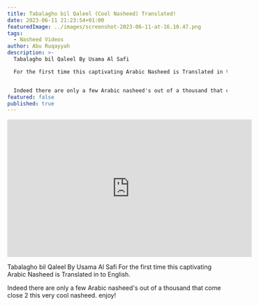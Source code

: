 ```yaml
---
title: Tabalagho bil Qaleel (Cool Nasheed) Translated!
date: 2023-06-11 21:23:54+01:00
featuredImage: ../images/screenshot-2023-06-11-at-16.10.47.png
tags:
  - Nasheed Videos
author: Abu Ruqayyah
description: >-
  Tabalagho bil Qaleel By Usama Al Safi 

  For the first time this captivating Arabic Nasheed is Translated in to English.


  Indeed there are only a few Arabic nasheed's out of a thousand that come close 2 this very cool nasheed. enjoy!
featured: false
published: true
---
```

<iframe width="560" height="315" src="https://www.youtube.com/embed/aXSw3QV9ByE" title="YouTube video player" frameborder="0" allow="accelerometer; autoplay; clipboard-write; encrypted-media; gyroscope; picture-in-picture" allowfullscreen autoplay></iframe>

Tabalagho bil Qaleel By Usama Al Safi 
For the first time this captivating Arabic Nasheed is Translated in to English.

Indeed there are only a few Arabic nasheed's out of a thousand that come close 2 this very cool nasheed. enjoy!